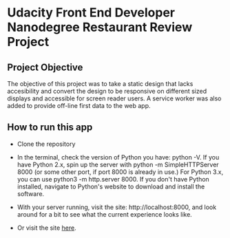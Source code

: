 # Udacity Front End Developer Nanodegree Restaurant Review Project

## Project Objective

The objective of this project was to take a static design that lacks accesibility and convert the design to be responsive on different sized displays and accessible for screen reader users. A service worker was also added to provide off-line first data to the web app.  

## How to run this app

* Clone the repository

* In the terminal, check the version of Python you have: python -V. If you have Python 2.x, spin up the server with python -m SimpleHTTPServer 8000 (or some other port, if port 8000 is already in use.) For Python 3.x, you can use python3 -m http.server 8000. If you don't have Python installed, navigate to Python's website to download and install the software.

* With your server running, visit the site: http://localhost:8000, and look around for a bit to see what the current experience looks like.

* Or visit the site [here](https://bauerpm7.github.io/mws-restaurant-stage-1/).


